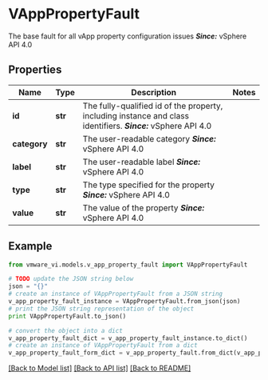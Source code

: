 # VAppPropertyFault

The base fault for all vApp property configuration issues  ***Since:*** vSphere API 4.0 

## Properties
Name | Type | Description | Notes
------------ | ------------- | ------------- | -------------
**id** | **str** | The fully-qualified id of the property, including instance and class identifiers.  ***Since:*** vSphere API 4.0  | 
**category** | **str** | The user-readable category  ***Since:*** vSphere API 4.0  | 
**label** | **str** | The user-readable label  ***Since:*** vSphere API 4.0  | 
**type** | **str** | The type specified for the property  ***Since:*** vSphere API 4.0  | 
**value** | **str** | The value of the property  ***Since:*** vSphere API 4.0  | 

## Example

```python
from vmware_vi.models.v_app_property_fault import VAppPropertyFault

# TODO update the JSON string below
json = "{}"
# create an instance of VAppPropertyFault from a JSON string
v_app_property_fault_instance = VAppPropertyFault.from_json(json)
# print the JSON string representation of the object
print VAppPropertyFault.to_json()

# convert the object into a dict
v_app_property_fault_dict = v_app_property_fault_instance.to_dict()
# create an instance of VAppPropertyFault from a dict
v_app_property_fault_form_dict = v_app_property_fault.from_dict(v_app_property_fault_dict)
```
[[Back to Model list]](../README.md#documentation-for-models) [[Back to API list]](../README.md#documentation-for-api-endpoints) [[Back to README]](../README.md)


